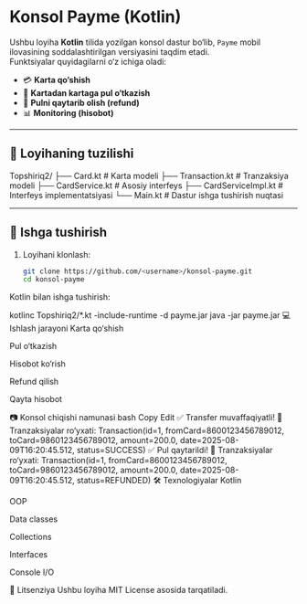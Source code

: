 # Konsol Payme (Kotlin)

Ushbu loyiha **Kotlin** tilida yozilgan konsol dastur bo‘lib, `Payme` mobil ilovasining soddalashtirilgan versiyasini taqdim etadi.  
Funktsiyalar quyidagilarni o‘z ichiga oladi:

- 💳 **Karta qo‘shish**
- 💸 **Kartadan kartaga pul o‘tkazish**
- 🔄 **Pulni qaytarib olish (refund)**
- 📊 **Monitoring (hisobot)**

---

## 📂 Loyihaning tuzilishi

Topshiriq2/
├── Card.kt # Karta modeli
├── Transaction.kt # Tranzaksiya modeli
├── CardService.kt # Asosiy interfeys
├── CardServiceImpl.kt # Interfeys implementatsiyasi
└── Main.kt # Dastur ishga tushirish nuqtasi



---

## 🚀 Ishga tushirish

1. Loyihani klonlash:
   ```bash
   git clone https://github.com/<username>/konsol-payme.git
   cd konsol-payme
Kotlin bilan ishga tushirish:


kotlinc Topshiriq2/*.kt -include-runtime -d payme.jar
java -jar payme.jar
💻 Ishlash jarayoni
Karta qo‘shish

Pul o‘tkazish

Hisobot ko‘rish

Refund qilish

Qayta hisobot

📷 Konsol chiqishi namunasi
bash
Copy
Edit
✅ Transfer muvaffaqiyatli!
📜 Tranzaksiyalar ro‘yxati:
Transaction(id=1, fromCard=8600123456789012, toCard=9860123456789012, amount=200.0, date=2025-08-09T16:20:45.512, status=SUCCESS)
✅ Pul qaytarildi!
📜 Tranzaksiyalar ro‘yxati:
Transaction(id=1, fromCard=8600123456789012, toCard=9860123456789012, amount=200.0, date=2025-08-09T16:20:45.512, status=REFUNDED)
🛠 Texnologiyalar
Kotlin

OOP

Data classes

Collections

Interfaces

Console I/O

📜 Litsenziya
Ushbu loyiha MIT License asosida tarqatiladi.